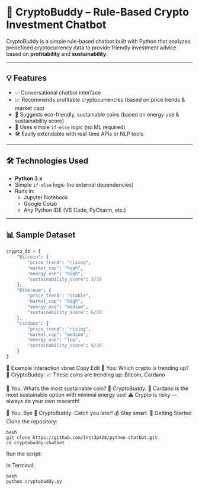 # 🤖 CryptoBuddy – Rule-Based Crypto Investment Chatbot

CryptoBuddy is a simple rule-based chatbot built with Python that analyzes predefined cryptocurrency data to provide friendly investment advice based on **profitability** and **sustainability**.

---

## 💡 Features

- ✅ Conversational chatbot interface
- 📈 Recommends profitable cryptocurrencies (based on price trends & market cap)
- 🌱 Suggests eco-friendly, sustainable coins (based on energy use & sustainability score)
- 🧠 Uses simple `if-else` logic (no ML required)
- 🛠️ Easily extendable with real-time APIs or NLP tools

---

## 🛠️ Technologies Used

- **Python 3.x**
- Simple `if-else` logic (no external dependencies)
- Runs in:
  - Jupyter Notebook
  - Google Colab
  - Any Python IDE (VS Code, PyCharm, etc.)

---

## 📊 Sample Dataset

```python
crypto_db = {
    "Bitcoin": {
        "price_trend": "rising",
        "market_cap": "high",
        "energy_use": "high",
        "sustainability_score": 3/10
    },
    "Ethereum": {
        "price_trend": "stable",
        "market_cap": "high",
        "energy_use": "medium",
        "sustainability_score": 6/10
    },
    "Cardano": {
        "price_trend": "rising",
        "market_cap": "medium",
        "energy_use": "low",
        "sustainability_score": 8/10
    }
}
```
💬 Example Interaction
vbnet
Copy
Edit
👤 You: Which crypto is trending up?
🤖 CryptoBuddy: 📈 These coins are trending up: Bitcoin, Cardano

👤 You: What’s the most sustainable coin?
🤖 CryptoBuddy: 🌱 Cardano is the most sustainable option with minimal energy use!
⚠️ Crypto is risky — always do your own research!

👤 You: Bye
🤖 CryptoBuddy: Catch you later! 💰 Stay smart.
🚀 Getting Started
Clone the repository:
```
bash
git clone https://github.com/Inst3p428/python-chatbot.git
cd cryptobuddy-chatbot
```
Run the script:

In Terminal:
```
bash
python cryptobuddy.py
```
